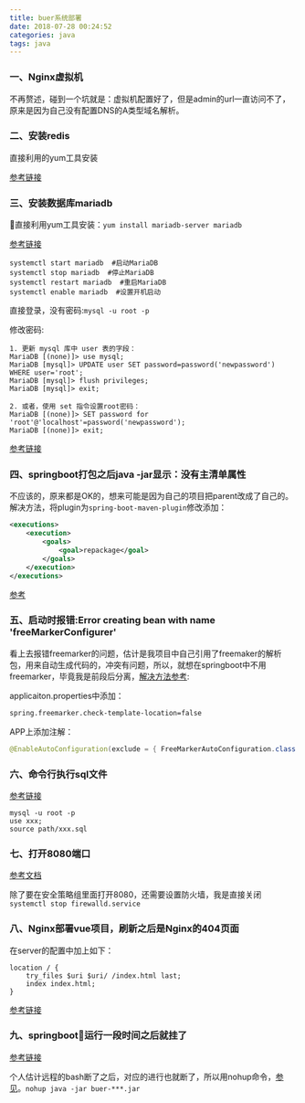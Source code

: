 ```yaml
---
title: buer系统部署
date: 2018-07-28 00:24:52
categories: java
tags: java
---
```


### 一、Nginx虚拟机
不再赘述，碰到一个坑就是：虚拟机配置好了，但是admin的url一直访问不了，原来是因为自己没有配置DNS的A类型域名解析。
<!--more-->
### 二、安装redis
直接利用的yum工具安装

[参考链接](https://www.jianshu.com/p/ebda253a8daa)

### 三、安装数据库mariadb
直接利用yum工具安装：`yum install mariadb-server mariadb `

[参考链接](http://www.cnblogs.com/starof/p/4680083.html)

```shell
systemctl start mariadb  #启动MariaDB
systemctl stop mariadb  #停止MariaDB
systemctl restart mariadb  #重启MariaDB
systemctl enable mariadb  #设置开机启动
```
直接登录，没有密码:`mysql -u root -p`

修改密码:
```shell
1. 更新 mysql 库中 user 表的字段：
MariaDB [(none)]> use mysql;  
MariaDB [mysql]> UPDATE user SET password=password('newpassword') WHERE user='root';  
MariaDB [mysql]> flush privileges;  
MariaDB [mysql]> exit;
 
2. 或者，使用 set 指令设置root密码：
MariaDB [(none)]> SET password for 'root'@'localhost'=password('newpassword');  
MariaDB [(none)]> exit; 
```
[参考链接](https://blog.csdn.net/asdfg6541/article/details/78866421)


### 四、springboot打包之后java -jar显示：没有主清单属性
不应该的，原来都是OK的，想来可能是因为自己的项目把parent改成了自己的。解决方法，将plugin为`spring-boot-maven-plugin`修改添加：
```xml
<executions>
    <execution>
        <goals>
            <goal>repackage</goal>
        </goals>
    </execution>
</executions>
```
[参考](http://www.cnblogs.com/niceboat/p/6230448.html)

### 五、启动时报错:Error creating bean with name 'freeMarkerConfigurer'
看上去报错freemarker的问题，估计是我项目中自己引用了freemaker的解析包，用来自动生成代码的，冲突有问题，所以，就想在springboot中不用freemarker，毕竟我是前段后分离，[解决方法参考](https://fastfoodcoding.com/questions/1506440393799/how-to-disable-freemarker-templates-in-spring-boot):

applicaiton.properties中添加：
```xml
spring.freemarker.check-template-location=false
```
APP上添加注解：
```java
@EnableAutoConfiguration(exclude = { FreeMarkerAutoConfiguration.class })
```

### 六、命令行执行sql文件
[参考链接](https://www.jianshu.com/p/43052c237bf1)
```shell
mysql -u root -p
use xxx;
source path/xxx.sql
```

### 七、打开8080端口
[参考文档](https://www.jianshu.com/p/b66277ad24c2)

除了要在安全策略组里面打开8080，还需要设置防火墙，我是直接关闭`systemctl stop firewalld.service`

### 八、Nginx部署vue项目，刷新之后是Nginx的404页面
在server的配置中加上如下：
```shell
location / {
    try_files $uri $uri/ /index.html last;
    index index.html;
}
```
[参考链接](https://blog.csdn.net/zjcjava/article/details/78255018)

### 九、springboot运行一段时间之后就挂了
[参考链接](https://blog.csdn.net/zzq900503/article/details/80577490)

个人估计远程的bash断了之后，对应的进行也就断了，所以用nohup命令，[参见](https://www.cnblogs.com/superjt/p/4079013.html)。`nohup java -jar buer-***.jar`